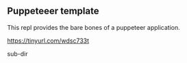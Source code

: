 ## Puppeteeer template
This repl provides the bare bones of a puppeteer application.

https://tinyurl.com/wdsc733t

sub-dir
